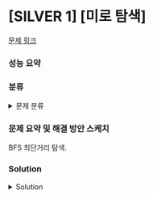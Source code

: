 # [SILVER 1] [미로 탐색]

[문제 링크](https://www.acmicpc.net/problem/2178) 

### 성능 요약

### 분류

<details><summary>문제 분류</summary> 

[BFS]

</details>

### 문제 요약 및 해결 방안 스케치

BFS 최단거리 탐색.

### Solution

<details><summary>Solution</summary> 

[Source Code]

</details>
